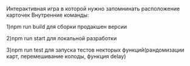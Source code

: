 Интерактивная игра в которой нужно запомнинать расположение карточек
Внутренние команды:

1)npm run build для сборки продакшен версии

2)npm run start для локальной разработки

3)npm run test для запуска тестов некторых функций(рандомизации карт, перемешивание колоды, функция delay)
